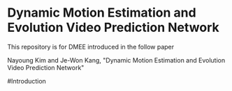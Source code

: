 # Dynamic Motion Estimation and Evolution Video Prediction Network

This repository is for DMEE introduced in the follow paper

Nayoung Kim and Je-Won Kang, "Dynamic Motion Estimation and Evolution Video Prediction Network"

#Introduction

